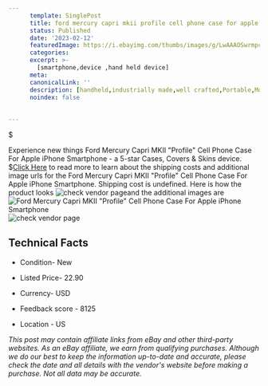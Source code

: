 ```yaml
---
      template: SinglePost
      title: ford mercury capri mkii profile cell phone case for apple iphone smartphone
      status: Published
      date: '2023-02-12'
      featuredImage: https://i.ebayimg.com/thumbs/images/g/LwAAAOSwrmpc9vLe/s-l225.jpg
      categories: 
      excerpt: >-
        [smartphone,device ,hand held device]
      meta:
      canonicalLink: ''
      description: [handheld,industrially made,well crafted,Portable,Mobile,Compact,Convenient,Lightweight,Maneuverable,Man-portable,Miniature,Carriable,Hand-held,Light,Holdable,Transportable,Mobile device,Pocket-sized,On-the-go,Wireless,Cordless,Compact size,Convenient size, smartphone,device ,hand held device]
      noindex: false
      
        
---
```

$

Experience new things Ford Mercury Capri MKII "Profile" Cell Phone Case For Apple iPhone Smartphone - a 5-star Cases, Covers & Skins device.
$[Click Here](https://www.ebay.com/itm/255696036871?hash=item3b88abe407%3Ag%3ALwAAAOSwrmpc9vLe&mkevt=1&mkcid=1&mkrid=711-53200-19255-0&campid=%253CePNCampaignId%253E&customid=%253CreferenceId%253E&toolid=10049) to read more to learn about the shipping costs and additional image urls for the Ford Mercury Capri MKII "Profile" Cell Phone Case For Apple iPhone Smartphone. Shipping cost is undefined. Here is how the product looks ![check vendor page](https://i.ebayimg.com/thumbs/images/g/LwAAAOSwrmpc9vLe/s-l225.jpg)and the additional images are![Ford Mercury Capri MKII "Profile" Cell Phone Case For Apple iPhone Smartphone](https://i.ebayimg.com/images/g/LwAAAOSwrmpc9vLe/s-l1200.jpg)![check vendor page](https://origin-galleryplus.ebayimg.com/ws/web/255696036871_2_0_1/225x225.jpg,https://origin-galleryplus.ebayimg.com/ws/web/255696036871_3_0_1/225x225.jpg,https://origin-galleryplus.ebayimg.com/ws/web/255696036871_4_0_1/225x225.jpg)



 ## Technical Facts 



     
      

 - Condition- New 


      

 - Listed Price- 22.90 


      

 - Currency- USD 


      

 - Feedback score - 8125 


      

 - Location - US 


      
      

 *_This post may contain affiliate links from eBay and other third-party websites. As an eBay affiliate, we earn from qualifying purchases. Although we do our best to keep the information up-to-date and accurate, please check the date and all details with the vendor's website before making a purchase. Not all data may be accurate._*






